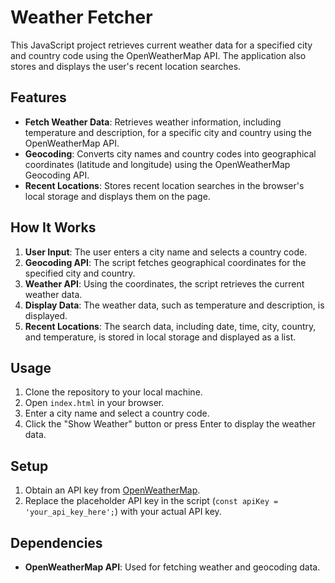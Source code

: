 # Weather Fetcher

This JavaScript project retrieves current weather data for a specified city and country code using the OpenWeatherMap API. The application also stores and displays the user's recent location searches.

## Features

- **Fetch Weather Data**: Retrieves weather information, including temperature and description, for a specific city and country using the OpenWeatherMap API.
- **Geocoding**: Converts city names and country codes into geographical coordinates (latitude and longitude) using the OpenWeatherMap Geocoding API.
- **Recent Locations**: Stores recent location searches in the browser's local storage and displays them on the page.

## How It Works

1. **User Input**: The user enters a city name and selects a country code.
2. **Geocoding API**: The script fetches geographical coordinates for the specified city and country.
3. **Weather API**: Using the coordinates, the script retrieves the current weather data.
4. **Display Data**: The weather data, such as temperature and description, is displayed.
5. **Recent Locations**: The search data, including date, time, city, country, and temperature, is stored in local storage and displayed as a list.

## Usage

1. Clone the repository to your local machine.
2. Open `index.html` in your browser.
3. Enter a city name and select a country code.
4. Click the "Show Weather" button or press Enter to display the weather data.

## Setup

1. Obtain an API key from [OpenWeatherMap](https://openweathermap.org/api).
2. Replace the placeholder API key in the script (`const apiKey = 'your_api_key_here';`) with your actual API key.

## Dependencies

- **OpenWeatherMap API**: Used for fetching weather and geocoding data.